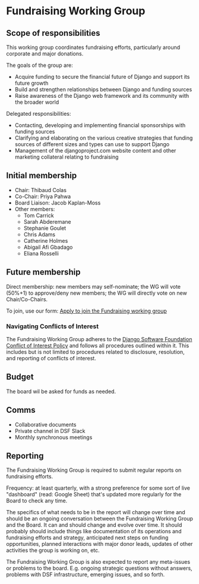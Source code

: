 # Fundraising Working Group

## Scope of responsibilities

This working group coordinates fundraising efforts, particularly around corporate and major donations.

The goals of the group are:

- Acquire funding to secure the financial future of Django and support its future growth
- Build and strengthen relationships between Django and funding sources
- Raise awareness of the Django web framework and its community with the broader world

Delegated responsibilities:

- Contacting, developing and implementing financial sponsorships with funding sources
- Clarifying and elaborating on the various creative strategies that funding sources of different sizes and types can use to support Django
- Management of the djangoproject.com website content and other marketing collateral relating to fundraising


## Initial membership

- Chair: Thibaud Colas
- Co-Chair: Priya Pahwa
- Board Liaison: Jacob Kaplan-Moss
- Other members:
  - Tom Carrick
  - Sarah Abderemane
  - Stephanie Goulet
  - Chris Adams
  - Catherine Holmes
  - Abigail Afi Gbadago
  - Eliana Rosselli

## Future membership

Direct membership: new members may self-nominate; the WG will vote (50%+1) to approve/deny new members; the WG will directly vote on new Chair/Co-Chairs.

To join, use our form: [Apply to join the Fundraising working group](https://forms.gle/JEKAUYTbcnGQCwFk9)

### Navigating Conflicts of Interest
The Fundraising Working Group adheres to the [Django Software Foundation Conflict of Interest Policy](https://www.djangoproject.com/foundation/conflict-of-interest/) and follows all procedures outlined within it. This includes but is not limited to procedures related to disclosure, resolution, and reporting of conflicts of interest. 

## Budget

The board wil be asked for funds as needed.

## Comms

- Collaborative documents
- Private channel in DSF Slack
- Monthly synchronous meetings


## Reporting

The Fundraising Working Group is required to submit regular reports on fundraising efforts. 

Frequency: at least quarterly, with a strong preference for some sort of live "dashboard" (read: Google Sheet) that's updated more regularly for the Board to check any time. 

The specifics of what needs to be in the report will change over time and should be an ongoing conversation between the Fundraising Working Group and the Board. It can and should change and evolve over time. It should probably should include things like documentation of its operations and fundraising efforts and strategy, anticipated next steps on funding opportunities, planned interactions with major donor leads, updates of other activities the group is working on, etc.

The Fundraising Working Group is also expected to report any meta-issues or problems to the board. E.g. ongoing strategic questions without answers, problems with DSF infrastructure, emerging issues, and so forth. 

